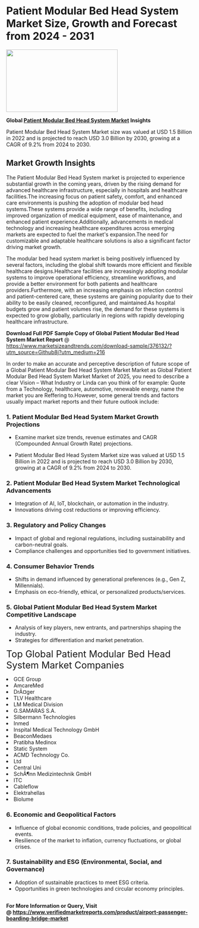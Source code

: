 <H1>Patient Modular Bed Head System Market Size, Growth and Forecast from 2024 - 2031</H1><img class="aligncenter size-medium wp-image-584254" src="https://thirdeyenews.in/wp-content/uploads/2024/09/Global-Market-Research-300x168.jpeg" alt="" width="300" height="168" /><p><strong>Global&nbsp;<a href="https://www.marketsizeandtrends.com/download-sample/376132/?utm_source=Github8j?utm_medium=216">Patient Modular Bed Head System Market</a> Insights</strong></p><p>Patient Modular Bed Head System Market size was valued at USD 1.5 Billion in 2022 and is projected to reach USD 3.0 Billion by 2030, growing at a CAGR of 9.2% from 2024 to 2030.</p><p><h2>Market Growth Insights</h2> <p>The Patient Modular Bed Head System market is projected to experience substantial growth in the coming years, driven by the rising demand for advanced healthcare infrastructure, especially in hospitals and healthcare facilities.The increasing focus on patient safety, comfort, and enhanced care environments is pushing the adoption of modular bed head systems.These systems provide a wide range of benefits, including improved organization of medical equipment, ease of maintenance, and enhanced patient experience.Additionally, advancements in medical technology and increasing healthcare expenditures across emerging markets are expected to fuel the market's expansion.The need for customizable and adaptable healthcare solutions is also a significant factor driving market growth.</p> <p>The modular bed head system market is being positively influenced by several factors, including the global shift towards more efficient and flexible healthcare designs.Healthcare facilities are increasingly adopting modular systems to improve operational efficiency, streamline workflows, and provide a better environment for both patients and healthcare providers.Furthermore, with an increasing emphasis on infection control and patient-centered care, these systems are gaining popularity due to their ability to be easily cleaned, reconfigured, and maintained.As hospital budgets grow and patient volumes rise, the demand for these systems is expected to grow globally, particularly in regions with rapidly developing healthcare infrastructure.</p> <p><span class=""><strong>Download Full PDF Sample Copy of Global Patient Modular Bed Head System Market Report</strong> @ <a href="https://www.marketsizeandtrends.com/download-sample/376132/?utm_source=Github8j?utm_medium=216" target="_blank">https://www.marketsizeandtrends.com/download-sample/376132/?utm_source=Github8j?utm_medium=216</a></span></p><p>In order to make an accurate and perceptive description of future scope of a Global&nbsp;Patient Modular Bed Head System Market Market as Global&nbsp;Patient Modular Bed Head System Market Market of 2025, you need to describe a clear Vision &ndash; What Industry or Linda can you think of for example: Quote from a Technology, healthcare, automotive, renewable energy, name the market you are Reffering to.However, some general trends and factors usually impact market reports and their future outlook include:</p><h3>1.&nbsp;<strong>Patient Modular Bed Head System Market Growth Projections</strong></h3><ul><li>Examine market size trends, revenue estimates and CAGR (Compounded Annual Growth Rate) projections.</li><li><p>Patient Modular Bed Head System Market size was valued at USD 1.5 Billion in 2022 and is projected to reach USD 3.0 Billion by 2030, growing at a CAGR of 9.2% from 2024 to 2030.</p></li></ul><h3>2.&nbsp;<strong>Patient Modular Bed Head System Market Technological Advancements</strong></h3><ul><li>Integration of AI, IoT, blockchain, or automation in the industry.</li><li>Innovations driving cost reductions or improving efficiency.</li></ul><h3>3.&nbsp;<strong>Regulatory and Policy Changes</strong></h3><ul><li>Impact of global and regional regulations, including sustainability and carbon-neutral goals.</li><li>Compliance challenges and opportunities tied to government initiatives.</li></ul><h3>4.&nbsp;<strong>Consumer Behavior Trends</strong></h3><ul><li>Shifts in demand influenced by generational preferences (e.g., Gen Z, Millennials).</li><li>Emphasis on eco-friendly, ethical, or personalized products/services.</li></ul><h3>5.&nbsp;<strong>Global Patient Modular Bed Head System Market Competitive Landscape</strong></h3><ul><li>Analysis of key players, new entrants, and partnerships shaping the industry.</li><li>Strategies for differentiation and market penetration.</li></ul><p data-pm-slice="1 1 []"><span style="color: inherit; font-family: inherit; font-size: 25px;">Top Global Patient Modular Bed Head System Market Companies</span></p><div class="" data-test-id=""><p><li>GCE Group</li><li> AmcareMed</li><li> DrÃ¤ger</li><li> TLV Healthcare</li><li> LM Medical Division</li><li> G.SAMARAS S.A.</li><li> Silbermann Technologies</li><li> Inmed</li><li> Inspital Medical Technology GmbH</li><li> BeaconMedaes</li><li> Pratibha Medinox</li><li> Static System</li><li> ACMD Technology Co.</li><li> Ltd</li><li> Central Uni</li><li> SchÃ¶nn Medizintechnik GmbH</li><li> ITC</li><li> Cableflow</li><li> Elektrahellas</li><li> Biolume</li></p></div><h3>6.&nbsp;<strong>Economic and Geopolitical Factors</strong></h3><ul><li>Influence of global economic conditions, trade policies, and geopolitical events.</li><li>Resilience of the market to inflation, currency fluctuations, or global crises.</li></ul><h3>7.&nbsp;<strong>Sustainability and ESG (Environmental, Social, and Governance)</strong></h3><ul><li>Adoption of sustainable practices to meet ESG criteria.</li><li>Opportunities in green technologies and circular economy principles.</li></ul><h2><strong style="font-size: 14px;">For More Information or Query, Visit @&nbsp;</strong><a style="background-color: #ffffff; font-size: 14px;" href="https://www.marketsizeandtrends.com/report/patient-modular-bed-head-system-market/" target="_blank">https://www.verifiedmarketreports.com/product/airport-passenger-boarding-bridge-market</a></h2>